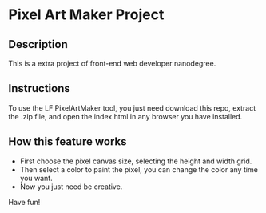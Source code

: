 # Pixel Art Maker Project

## Description

This is a extra project of front-end web developer nanodegree.

## Instructions

To use the LF PixelArtMaker tool, you just need download this repo, extract the .zip file, and open the index.html in any browser you have installed.

## How this feature works

* First choose the pixel canvas size, selecting the height and width grid.
* Then select a color to paint the pixel, you can change the color any time you want.
* Now you just need be creative.

Have fun!